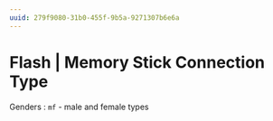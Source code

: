 ```yaml
---
uuid: 279f9080-31b0-455f-9b5a-9271307b6e6a
---
```

# Flash | Memory Stick Connection Type

Genders
: `mf` - male and female types
